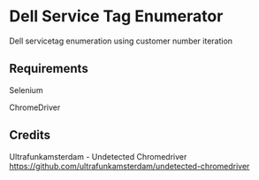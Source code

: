 # Dell Service Tag Enumerator
Dell servicetag enumeration using customer number iteration

## Requirements
Selenium

ChromeDriver

## Credits
Ultrafunkamsterdam - Undetected Chromedriver https://github.com/ultrafunkamsterdam/undetected-chromedriver

